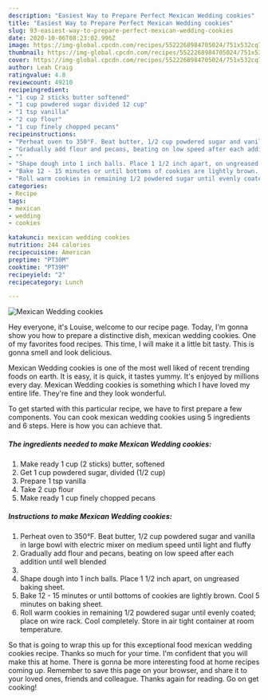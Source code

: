 ```yaml
---
description: "Easiest Way to Prepare Perfect Mexican Wedding cookies"
title: "Easiest Way to Prepare Perfect Mexican Wedding cookies"
slug: 93-easiest-way-to-prepare-perfect-mexican-wedding-cookies
date: 2020-10-06T08:23:02.996Z
image: https://img-global.cpcdn.com/recipes/5522268984705024/751x532cq70/mexican-wedding-cookies-recipe-main-photo.jpg
thumbnail: https://img-global.cpcdn.com/recipes/5522268984705024/751x532cq70/mexican-wedding-cookies-recipe-main-photo.jpg
cover: https://img-global.cpcdn.com/recipes/5522268984705024/751x532cq70/mexican-wedding-cookies-recipe-main-photo.jpg
author: Leah Craig
ratingvalue: 4.8
reviewcount: 49210
recipeingredient:
- "1 cup 2 sticks butter softened"
- "1 cup powdered sugar divided 12 cup"
- "1 tsp vanilla"
- "2 cup flour"
- "1 cup finely chopped pecans"
recipeinstructions:
- "Perheat oven to 350°F. Beat butter, 1/2 cup powdered sugar and vanilla in large bowl with electric mixer on medium speed until  light and fluffy"
- "Gradually add flour and pecans, beating on low speed after each addition until well blended"
- ""
- "Shape dough into 1 inch balls. Place 1 1/2 inch apart, on ungreased baking sheet."
- "Bake 12 - 15 minutes or until bottoms of cookies are lightly brown. Cool 5 minutes on baking sheet."
- "Roll warm cookies in remaining 1/2 powdered sugar until evenly coated; place on wire rack. Cool completely. Store in air tight container at room temperature."
categories:
- Recipe
tags:
- mexican
- wedding
- cookies

katakunci: mexican wedding cookies 
nutrition: 244 calories
recipecuisine: American
preptime: "PT30M"
cooktime: "PT39M"
recipeyield: "2"
recipecategory: Lunch

---
```



![Mexican Wedding cookies](https://img-global.cpcdn.com/recipes/5522268984705024/751x532cq70/mexican-wedding-cookies-recipe-main-photo.jpg)

Hey everyone, it's Louise, welcome to our recipe page. Today, I'm gonna show you how to prepare a distinctive dish, mexican wedding cookies. One of my favorites food recipes. This time, I will make it a little bit tasty. This is gonna smell and look delicious.

Mexican Wedding cookies is one of the most well liked of recent trending foods on earth. It is easy, it is quick, it tastes yummy. It's enjoyed by millions every day. Mexican Wedding cookies is something which I have loved my entire life. They're fine and they look wonderful.




To get started with this particular recipe, we have to first prepare a few components. You can cook mexican wedding cookies using 5 ingredients and 6 steps. Here is how you can achieve that.

<!--inarticleads1-->

##### The ingredients needed to make Mexican Wedding cookies:

1. Make ready 1 cup (2 sticks) butter, softened
1. Get 1 cup powdered sugar, divided (1/2 cup)
1. Prepare 1 tsp vanilla
1. Take 2 cup flour
1. Make ready 1 cup finely chopped pecans




<!--inarticleads2-->

##### Instructions to make Mexican Wedding cookies:

1. Perheat oven to 350°F. Beat butter, 1/2 cup powdered sugar and vanilla in large bowl with electric mixer on medium speed until  light and fluffy
1. Gradually add flour and pecans, beating on low speed after each addition until well blended
1. 
1. Shape dough into 1 inch balls. Place 1 1/2 inch apart, on ungreased baking sheet.
1. Bake 12 - 15 minutes or until bottoms of cookies are lightly brown. Cool 5 minutes on baking sheet.
1. Roll warm cookies in remaining 1/2 powdered sugar until evenly coated; place on wire rack. Cool completely. Store in air tight container at room temperature.




So that is going to wrap this up for this exceptional food mexican wedding cookies recipe. Thanks so much for your time. I'm confident that you will make this at home. There is gonna be more interesting food at home recipes coming up. Remember to save this page on your browser, and share it to your loved ones, friends and colleague. Thanks again for reading. Go on get cooking!
